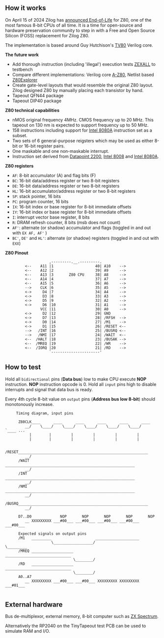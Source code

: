 <!---

This file is used to generate your project datasheet. Please fill in the information below and delete any unused
sections.

You can also include images in this folder and reference them in the markdown. Each image must be less than
512 kb in size, and the combined size of all images must be less than 1 MB.
-->

## How it works

On April 15 of 2024 Zilog has [announced End-of-Life](https://www.mouser.com/PCN/Littelfuse_PCN_Z84C00.pdf) for Z80, one of the most famous 8-bit CPUs of all time. It is a time for open-source and hardware preservation community to step in with a Free and Open Source Silicon (FOSS) replacement for Zilog Z80.

The implementation is based around Guy Hutchison's [TV80](https://github.com/hutch31/tv80) Verilog core.

**The future work**
* Add thorough instruction (including 'illegal') execution tests [ZEXALL](https://mdfs.net/Software/Z80/Exerciser/) to testbench
* Compare different implementations: Verilog core [A-Z80](https://github.com/gdevic/A-Z80), Netlist based [Z80Explorer](https://github.com/gdevic/Z80Explorer)
* Create gate-level layouts that would resemble the original Z80 layout. Zilog designed Z80 by manually placing each transistor by hand.
* Tapeout QFN44 package
* Tapeout DIP40 package

**Z80 technical capabilities**
* nMOS original frequency 4MHz. CMOS frequency up to 20 MHz. This tapeout on 130 nm is expected to support frequency up to 50 MHz.
* 158 instructions including support for [Intel 8080A](https://en.wikipedia.org/wiki/Intel_8080) instruction set as a subset.
* Two sets of 6 general-purpose reigsters which may be used as either 8-bit or 16-bit register pairs.
* One maskable and one non-maskable interrupt.
* Instruction set derived from [Datapoint 2200](https://en.wikipedia.org/wiki/Datapoint_2200), [Intel 8008](https://en.wikipedia.org/wiki/Intel_8008) and [Intel 8080A](https://en.wikipedia.org/wiki/Intel_8080).

**Z80 registers**
* `AF`: 8-bit accumulator (A) and flag bits (F)
* `BC`: 16-bit data/address register or two 8-bit registers
* `DE`: 16-bit data/address register or two 8-bit registers
* `HL`: 16-bit accumulator/address register or two 8-bit registers
* `SP`: stack pointer, 16 bits
* `PC`: program counter, 16 bits
* `IX`: 16-bit index or base register for 8-bit immediate offsets
* `IY`: 16-bit index or base register for 8-bit immediate offsets
* `I`: interrupt vector base register, 8 bits
* `R`: DRAM refresh counter, 8 bits (msb does not count)
* `AF'`: alternate (or shadow) accumulator and flags (toggled in and out with `EX AF, AF'` )
* `BC'`, `DE'` and `HL'`: alternate (or shadow) registers (toggled in and out with `EXX`)

**Z80 Pinout**
```
                    ,---------.__.---------.
         <--    A11 |1                   40| A10    -->       
         <--    A12 |2                   39| A9     -->        
         <--    A13 |3       Z80 CPU     38| A8     -->        
         <--    A14 |4                   37| A7     -->        
         <--    A15 |5                   36| A6     -->
         -->    CLK |6                   35| A5     -->
         <->     D4 |7                   34| A4     -->
         <->     D3 |8                   33| A3     -->            
         <->     D5 |9                   32| A2     -->            
         <->     D6 |10                  31| A1     -->            
                VCC |11                  30| A0     -->           
         <->     D2 |12                  29| GND           
         <->     D7 |13                  28| /RFSH  -->          
         <->     D0 |14                  27| /M1    -->           
         <->     D1 |15                  26| /RESET <--      
         -->   /INT |16                  25| /BUSRQ <--      
         -->   /NMI |17                  24| /WAIT  <--      
         <--  /HALT |18                  23| /BUSAK -->     
         <--  /MREQ |19                  22| /WR    -->       
         <--  /IORQ |20                  21| /RD    -->       
                    `----------------------'
```

## How to test

Hold all `bidirectional` pins (**Data bus**) low to make CPU execute **NOP** instruction. **NOP** instruction opcode is 0.
Hold all `input` pins high to disable interrupts and signal that data bus is ready.

Every 4th cycle 8-bit value on `output` pins (**Address bus low 8-bit**) should monotonously increase.

```
     Timing diagram, input pins

      Z80CLK____      ____      ____      ____      ____      ____         
         __/    \____/    \____/    \____/    \____/    \____/    `____ ...
           |        |         |         |         |         |
           |        |         |         |         |         |

      /RESET___________________________________________________________
         __/
      /WAIT ___________________________________________________________
         __/
      /INT  ___________________________________________________________
         __/
      /NMI  ___________________________________________________________
         __/
      /BUSRQ___________________________________________________________
         __/

      D7..D0             NOP       NOP       NOP       NOP       NOP
         __ XXXXXXXXX ___#00___ ___#00___ ___#00___ ___#00___ ___#00___

      Expected signals on output pins
      /M1   _________                    ____________________
                     \__________________/                    \_________
      /MREQ ___________________          ______________________________
                               \________/ 
      /RD   ___________________          ______________________________
                               \________/
      A0..A7         
         __ XXXXXXXXX ___#00___ ___#00___ XXXXXXXXX XXXXXXXXX ___#01___
 
```

## External hardware

Bus de-multiplexor, external memory, 8-bit computer such as [ZX Spectrum](https://en.wikipedia.org/wiki/ZX_Spectrum).

Alternatively the RP2040 on the TinyTapeout test PCB can be used to simulate RAM and I/O.

